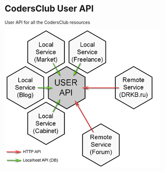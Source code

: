 CodersClub User API
===================

User API for all the CodersClub resources

![userapi](http://github.com/codersclub/userapi/blob/master/userapi.png?raw=true)

